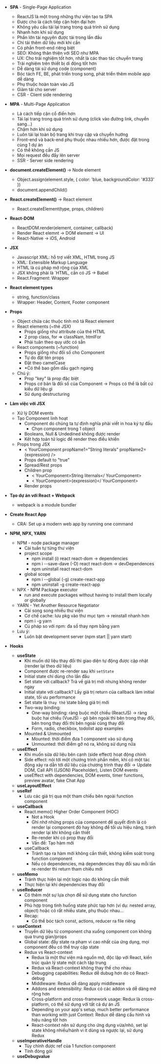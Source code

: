 - <b>SPA</b> - Single-Page Application
  - ReactJS là một trong những thư viện tạo ta SPA
  - Được cho là cách tiếp cận hiện đại hơn
  - Không yêu cầu tải lại trang trong quá trình sử dụng
  - Nhanh hơn khi sử dụng
  - Phần lớn tài nguyên được tải trong lần đầu
  - Chỉ tải thêm dữ liệu mới khi cần
  - Có phần front-end riêng biệt
  - SEO: Không thân thiện với SEO như MPA
  - UX: Cho trải nghiệm tốt hơn, nhất là các thao tác chuyển trang
  - Trải nghiệm trên thiết bị di động tốt hơn
  - Dễ dàng tái sử dụng code (component)
  - Bóc tách FE, BE, phát triển trong song, phát triển thêm mobile app dễ dàng
  - Phụ thuộc hoàn toàn vào JS
  - Giảm tải cho server
  - CSR - Client side rendering

- <b>MPA</b> - Multi-Page Application
  - Là cách tiếp cận cổ điển hơn
  - Tải lại trang trong quá trình sử dụng (click vào đường link, chuyển sang...)
  - Chậm hơn khi sử dụng
  - Luôn tải lại toàn bộ trang khi truy cập và chuyển hướng
  - Front-end và back-end phụ thuộc nhau nhiều hơn, được đặt trong cùng 1 dự án
  - Có thể không cần JS
  - Mọi request đều đẩy lên server
  - SSR - Server side rendering
- <b>document.createElement()</b> -> Node element
  - Object.assign(element.style, {
      color: 'blue,
      backgroundColor: '#333'
    })
  - document.appendChild()
- <b>React.createElement()</b> -> React element
  - React.createElement(type, props, children)
- <b>React-DOM</b>
  - ReactDOM.render(element, container, callback)
  - Render React elemnt -> DOM element -> UI
  - React-Native -> iOS, Android
- <b>JSX</b>
  - Javascript XML: hỗ trợ viết XML, HTML trong JS
  - XML: Extensible Markup Language
  - HTML là cú pháp mở rộng của XML
  - JSX không phải là `HTML, cần có JS -> Babel
  - React.Fragment: Wrapper
- <b>React element types</b>
  - string, function/class
  - Wrapper: Header, Content, Footer component
- <b>Props</b>
  - Object chứa các thuộc tính mô tả React element
  - React elements (~thẻ JSX)
    - Props giống như attribute của thẻ HTML
    - 2 prop class, for => classNam, htmlFor
    - Phải tuân theo quy ước có sẵn
  - React components (~function)
    - Props giống như đối số cho Component
    - Tự do đặt tên props
    - Đặt theo camelCase
    - *Có thể bao gồm dấu gạch ngang
  - Chú ý:
    - Prop "key" là prop đặc biệt
    - Props cơ bản là đối số của Component -> Props có thể là bất cứ kiểu dữ liệu gì
    - Sử dụng destructuring
- <b>Làm việc với JSX</b>
  - Xử lý DOM events
  - Tạo Component linh hoạt
    - Component do chúng ta tự định nghĩa phải viết in hoa ký tự đầu
      - Chọn component trong 1 object
    - Booleans, Null & Undedined không được render
    - Kết hợp toán tử logic để render theo điều khiển
  - Props trong JSX
    - < YourComponent
          propName1="String literals"
          propName2={expression}
    />
    - Props default to "true"
    - Spread/Rest props
    - Children prop
      - < YourComponent>String liternals</ YourComponent>
      - < YourComponent>{expression}</ YourComponent>
    - Render props
- <b>Tạo dự án với React + Webpack</b>
  - webpack is a module bundler
- <b>Create React App</b>
  - CRA: Set up a modern web app by running one command
- <b>NPM, NPX, YARN</b>
  - NPM - node package manager
    - Cài tuần tự từng thư viện
    - project scope
      - npm install (i) react react-dom -> dependencies
      - npm i --save-dave (-D) react react-dom -> devDependences
      - npm uninstall react react-dom
    - global scope
      - npm i --global (-g) create-react-app
      - npm uninstall -g create-react-app
  - NPX - NPM Package executor
    - run and execute packages without having to install them locally or globally
  - YARN - Yet Another Resource Negotiator
    - Cài song song nhiều thư viện
    - Cơ chế cache: lưu pkg vào thư mục tạm -> reinstall nhanh hơn
    - npm i -g yarn
    - Cú pháp so với npm: đa số thay npm bằng yarn
  - Lưu ý:
    - Luôn bật development server (npm start || yarn start)
- <b>Hooks</b>
  - <b>useState</b>
    - Khi muốn dữ liệu thay đổi thì giao diện tự động được cập nhật (render lại theo dữ liệu)
    - Component được re-render sau khi `setState`
    - Initial state chỉ dùng cho lần đầu
    - Set state với callback? Trả về giá trị mới nhưng không render ngay
    - Initial state với callback? Lấy giá trị return của callback làm initial state, tối ưu performance
    - Set state là `thay thế` state bằng giá trị mới
    - Two-way binding:
      - One-way binding: ràng buộc một chiều (ReactJS) -> ràng buộc hai chiều (VueJS) - gõ bên ngoài thì bên trong thay đổi, bên trong thay đổi thì bên ngoài cũng thay đổi
      - Form, radio, checkbox, todolist app examples
    - Mounted & Unmounted
      - Mounted: thời điểm đưa 1 component vào sử dụng
      - Unmounted: thời điểm gỡ nó ra, không sử dụng nữa
  - <b>useEffect</b>
    - Khi muốn sửa dữ liệu bên cạnh (side effect) hoạt động chính
    - Side effect: nói tới một chương trình phần mềm, khi có một tác động xảy ra dẫn tới dữ liệu của chương trình thay đổi -> Update DOM, Call API ({JSON} Placeholder), Listen DOM events
    - useEffect with dependencies, DOM events, timer functions, preview avatar, fake Chat App
  - <b>useLayoutEffect</b>
  - <b>useRef</b>
    - Lưu các giá trị qua một tham chiếu bên ngoài function component
  - <b>useCallback</b>
    - React.memo() Higher Order Component (HOC)
      - Not a Hook
      - Ghi nhớ những props của component để quyết định là có render lại component đó hay không để tối ưu hiệu năng, tránh render lại khi không cần thiết
      - Re-render khi có prop thay đổi
      - Vấn đề: Tạo hàm mới
    - useCallback
      - Tránh tạo ra hàm mới không cần thiết, không kiểm soát trong function component
      - Nếu có dependencies, mà dependencies thay đổi sau mỗi lần re-render thì return tham chiếu mới
  - <b>useMemo</b>
    - Tránh thực hiện lại một logic nào đó không cần thiết
    - Thực hiện lại khi dependencies thay đổi
  - <b>useReducer</b>
    - Có thêm một sự lựa chọn để sử dụng state cho function component
    - Phù hợp trong tình huống state phức tạp hơn (ví dụ: nested array, object) hoặc có rất nhiều state, phụ thuộc nhau...
    - Recap:
      - Có thể bóc tách const, actions, reducer ra file riêng
  - <b>useContext</b>
    - Truyền dữ liệu từ component cha xuống component con không qua trung gian/props
    - Global state: đẩy state ra phạm vi cao nhất của ứng dụng, mọi component đều có thể truy cập state
    - Redux vs React-context
      - Redux là một thư viện mã nguồn mở, độc lập với React, kiến trúc quản lý state một cách tập trung
      - Redux và React-context không thay thế cho nhau
      - Debugging capabilities: Redux dễ dubug hơn do có React-debug
      - Middleware: Redux dễ dàng apply middleware
      - Addons and extensibility: Redux có các addon và dễ dàng mở rộng hơn
      - Cross-platform and cross-framework usage: Redux là cross-platform, có thể sử dụng với tất cả dự án JS
      - Depending on your app's setup, much better performance than working with just Context: Redux dễ dàng cấu hình và hiệu năng tốt hơn
      - React-context nên sử dụng cho ứng dụng vừa/nhỏ, set lại state không nhiều/hành vi ít dùng và ngược lại, sử dụng Redux
  - <b>useImperativeHandle</b>
    - Tùy chỉnh được ref của 1 function component
    - Tính đóng gói
  - <b>useDebugvalue</b>